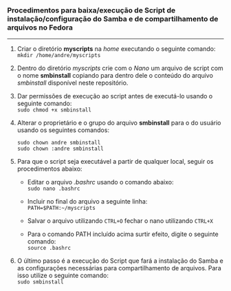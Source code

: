 ### Procedimentos para baixa/execução de Script de instalação/configuração do Samba e de compartilhamento de arquivos no Fedora
---

1) Criar o diretório **myscripts** na _home_ executando o seguinte comando:</br>
  `mkdir /home/andre/myscripts`
2) Dentro do diretório _myscripts_ crie com o _Nano_ um arquivo de script com o nome **smbinstall** copiando para dentro dele o conteúdo do arquivo _smbinstall_ disponível neste repositório.</br>

3) Dar permissões de execução ao script antes de executá-lo usando o seguinte comando:</br>
  `sudo chmod +x smbinstall` </br>
4) Alterar o proprietário e o grupo do arquivo **smbinstall** para o do usuário usando os seguintes comandos:</br>
   ```
   sudo chown andre smbinstall
   sudo chown :andre smbinstall
   ```
5) Para que o script seja executável a partir de qualquer local, seguir os procedimentos abaixo:</br>
   -  Editar o arquivo _.bashrc_ usando o comando abaixo:</br>
    `sudo nano .bashrc`

   - Incluir no final do arquivo a seguinte linha:</br>
     `PATH=$PATH:~/myscripts`
    
   - Salvar o arquivo utilizando `CTRL+O` fechar o nano utilizando `CTRL+X`</br>
   
   - Para o comando PATH incluído acima surtir efeito, digite o seguinte comando:</br>
     `source .bashrc`
  
6) O último passo é a execução do Script que fará a instalação do Samba e as configurações necessárias para compartilhamento de arquivos.
   Para isso utilize o seguinte comando:</br>
   `sudo smbinstall`
